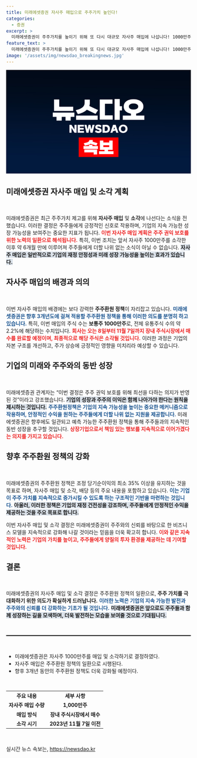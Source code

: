 ```yaml
---
title: 미래에셋증권 자사주 매입으로 주주가치 높인다!
categories:
  - 증권
excerpt: >
  미래에셋증권이 주주가치를 높이기 위해 또 다시 대규모 자사주 매입에 나섭니다! 1000만주를 소각하며, 주주 환원 정책을 강화하겠다는 의지를 밝혔다. 이 소식의 전말을 지금 클릭해 확인해보세요!
feature_text: >
  미래에셋증권이 주주가치를 높이기 위해 또 다시 대규모 자사주 매입에 나섭니다! 1000만주를 소각하며, 주주 환원 정책을 강화하겠다는 의지를 밝혔다. 이 소식의 전말을 지금 클릭해 확인해보세요!
image: '/assets/img/newsdao_breakingnews.jpg'
---
```


<p><img src="/assets/img/newsdao_breakingnews.jpg" alt="koreaapp 속보" /></p>

<h2 data-ke-size="size26">미래에셋증권 자사주 매입 및 소각 계획</h2>

<p data-ke-size="size16">&nbsp;</p>

<p>미래에셋증권은 최근 주주가치 제고를 위해 <b>자사주 매입</b> 및 <b>소각</b>에 나선다는 소식을 전했습니다. 이러한 결정은 주주들에게 긍정적인 신호로 작용하며, 기업의 지속 가능한 성장 가능성을 보여주는 중요한 지표가 됩니다. <b><span style="color: #ee2323;">이번 자사주 매입 계획은 주주 권익 보호를 위한 노력의 일환으로 해석됩니다.</span></b> 특히, 이번 조치는 앞서 자사주 1000만주를 소각한 이후 약 6개월 만에 이루어져 주주들에게 더할 나위 없는 소식이 아닐 수 없습니다. <b><span style="background-color: #21538527;">자사주 매입은 일반적으로 기업의 재정 안정성과 미래 성장 가능성을 높이는 효과가 있습니다. </span></b></p>

<h2 data-ke-size="size26">자사주 매입의 배경과 의의</h2>

<p data-ke-size="size16">&nbsp;</p>

<p>이번 자사주 매입의 배경에는 보다 강력한 <b>주주환원 정책</b>이 자리잡고 있습니다. <b><span style="color: #1a5490;">미래에셋증권은 향후 3개년도에 걸쳐 적용할 주주환원 정책을 통해 이러한 의도를 분명히 하고 있습니다.</span></b> 특히, 이번 매입의 주식 수는 <b>보통주 1000만주</b>로, 전체 유통주식 수의 약 2.2%에 해당하는 수치입니다. <b><span style="color: #ee2323;">회사는 오는 8일부터 11월 7일까지 장내 주식시장에서 매수를 완료할 예정이며, 최종적으로 해당 주식은 소각될 것입니다.</span></b> 이러한 과정은 기업의 자본 구조를 개선하고, 주가 상승에 긍정적인 영향을 미치리라 예상할 수 있습니다.</p>

<h2 data-ke-size="size26">기업의 미래와 주주와의 동반 성장</h2>

<p data-ke-size="size16">&nbsp;</p>

<p>미래에셋증권 관계자는 “이번 결정은 주주 권익 보호를 위해 최선을 다하는 의지가 반영된 것”이라고 강조했습니다. <b><span style="background-color: #21538527;">기업의 성장과 주주의 이익은 함께 나아가야 한다는 원칙을 제시하는 것입니다.</span></b> <b><span style="color: #1a5490;">주주환원정책은 기업의 지속 가능성을 높이는 중요한 메커니즘으로 작용하며, 안정적인 수익을 원하는 주주들에게 더할 나위 없는 지원을 제공합니다.</span></b> 미래에셋증권은 향후에도 일관되고 예측 가능한 주주환원 정책을 통해 주주들과의 지속적인 동반 성장을 추구할 것입니다. <b><span style="color: #ee2323;">상장기업으로서 책임 있는 행보를 지속적으로 이어가겠다는 의지를 가지고 있습니다.</span></b></p>

<h2 data-ke-size="size26">향후 주주환원 정책의 강화</h2>

<p data-ke-size="size16">&nbsp;</p>

<p>미래에셋증권의 주주환원 정책은 조정 당기순이익의 최소 35% 이상을 유지하는 것을 목표로 하며, 자사주 매입 및 소각, 배당 등의 주요 내용을 포함하고 있습니다. <b><span style="color: #1a5490;">이는 기업이 주주 가치를 지속적으로 증가시킬 수 있도록 하는 구조적인 기반을 마련하는 것입니다.</span></b> <b><span style="background-color: #21538527;">아울러, 이러한 정책은 기업의 재정 건전성을 강조하며, 주주들에게 안정적인 수익을 제공하는 것을 주요 목표로 합니다.</span></b> </p>

<p>이번 자사주 매입 및 소각 결정은 미래에셋증권이 주주와의 신뢰를 바탕으로 한 비즈니스 모델을 지속적으로 강화해 나갈 것이라는 믿음을 더욱 확고히 합니다. <b><span style="color: #ee2323;">이와 같은 지속적인 노력은 기업의 가치를 높이고, 주주들에게 양질의 투자 환경을 제공하는 데 기여할 것입니다. </span></b> </p>

<h2 data-ke-size="size26">결론</h2>

<p data-ke-size="size16">&nbsp;</p>

<p>미래에셋증권의 자사주 매입 및 소각 결정은 주주환원 정책의 일환으로, <b>주주 가치를 극대화하기 위한 의도가 확실하게 드러납니다.</b> <b><span style="color: #1a5490;">이러한 노력은 기업의 지속 가능한 발전과 주주와의 신뢰를 더 강화하는 기초가 될 것입니다.</span></b> <b><span style="background-color: #21538527;">미래에셋증권은 앞으로도 주주들과 함께 성장하는 길을 모색하며, 더욱 발전하는 모습을 보여줄 것으로 기대됩니다.</span></b> </p>

<p data-ke-size="size16">&nbsp;</p>

<hr style="height: 2px; border: none; background-color: #000;"/>

<p data-ke-size="size16">&nbsp;</p>

<ul>
<li>미래에셋증권은 자사주 1000만주를 매입 및 소각하기로 결정하였다.</li>
<li>자사주 매입은 주주환원 정책의 일환으로 시행된다.</li>
<li>향후 3개년 동안의 주주환원 정책도 더욱 강화될 예정이다.</li>
</ul>

<p data-ke-size="size16">&nbsp;</p>

<table style="width:100%">
<tr>
<td style="text-align: center; height: 17px;"><b>주요 내용</b></td>
<td style="text-align: center; height: 17px;"><b>세부 사항</b></td>
</tr>
<tr>
<td style="text-align: center; height: 17px;"><b>자사주 매입 수량</b></td>
<td style="text-align: center; height: 17px;"><b>1,000만주</b></td>
</tr>
<tr>
<td style="text-align: center; height: 17px;"><b>매입 방식</b></td>
<td style="text-align: center; height: 17px;"><b>장내 주식시장에서 매수</b></td>
</tr>
<tr>
<td style="text-align: center; height: 17px;"><b>소각 시기</b></td>
<td style="text-align: center; height: 17px;"><b>2023년 11월 7일 이전</b></td>
</tr>
</table>

<p data-ke-size="size16">&nbsp;</p>
실시간 뉴스 속보는, <a href="https://newsdao.kr" rel="dofollow">https://newsdao.kr</a>



